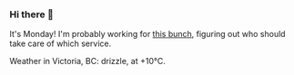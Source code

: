 ### Hi there :wave:

It's Monday! I'm probably working for [this bunch](https://github.com/kohofinancial), figuring out who should take care of which service.

Weather in Victoria, BC: drizzle, at +10°C.
